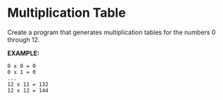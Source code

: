 # Multiplication Table

Create a program that generates multiplication tables for the numbers 0 through
12.

**EXAMPLE:**

```plaintext
0 x 0 = 0
0 x 1 = 0
...
12 x 11 = 132
12 x 12 = 144
```
